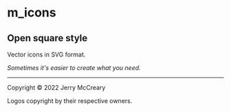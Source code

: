 # m_icons
## Open square style

Vector icons in SVG format.

_Sometimes it's easier to create what you need._

----

Copyright &copy; 2022 Jerry McCreary

Logos copyright by their respective owners.

